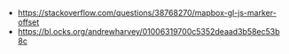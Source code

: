 - https://stackoverflow.com/questions/38768270/mapbox-gl-js-marker-offset
- https://bl.ocks.org/andrewharvey/01006319700c5352deaad3b58ec53b8c
